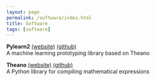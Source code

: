 ```yaml
---
layout: page
permalink: /software/index.html
title: Software
tags: [software]
---
```


**Pylearn2** [(website)](deeplearning.net/software/pylearn2/)
             [(github)](https://github.com/lisa-lab/pylearn2)  
A machine learning prototyping library based on Theano

**Theano** [(website)](deeplearning.net/software/theano/)
           [(github)](https://github.com/Theano/Theano)  
A Python library for compiling mathematical expressions
